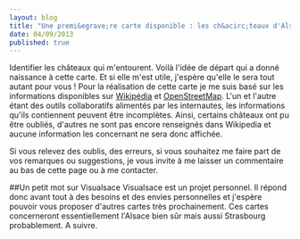 ```yaml
---
layout: blog
title: "Une premi&egrave;re carte disponible : les ch&acirc;teaux d'Alsace"
date: 04/09/2013
published: true
---
```


Identifier les châteaux qui m'entourent. Voilà l'idée de départ qui a donné naissance à cette carte. Et si elle m'est utile, j'espère qu'elle le sera tout autant pour vous ! Pour la réalisation de cette carte je me suis basé sur les informations disponibles sur [Wikipédia](http://www.wikipedia.org/ "Wikipédia") et [OpenStreetMap](http://www.openstreetmap.org/ "OpenStreetMap"). L'un et l'autre étant des outils collaboratifs alimentés par les internautes, les informations qu'ils contiennent peuvent être incomplètes.
Ainsi, certains châteaux ont pu être oubliés, d'autres ne sont pas encore renseignés dans Wikipedia et aucune information les concernant ne sera donc affichée. 

Si vous relevez des oublis, des erreurs, si vous souhaitez me faire part de vos remarques ou suggestions, je vous invite à me laisser un commentaire au bas de cette page ou à me contacter.

##Un petit mot sur Visualsace
Visualsace est un projet personnel. Il répond donc avant tout à des besoins et des envies personnelles et j'espère pouvoir vous proposer d'autres cartes très prochainement. Ces cartes concerneront essentiellement l'Alsace bien sûr mais aussi Strasbourg probablement. A suivre.